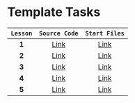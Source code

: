 # Template Tasks

| `Lesson` |                                      `Source Code`                                      |                                      `Start Files`                                      |
| :------: | :-------------------------------------------------------------------------------------: | :-------------------------------------------------------------------------------------: |
|  **1**   | [Link](https://github.com/josserden/react-blended/tree/lesson-01/source-code/README.md) | [Link](https://github.com/josserden/react-blended/blob/lesson-01/start-files/README.md) |
|  **2**   |  [Link](https://github.com/josserden/react-blended/blob/lesson-02/source-code/plan.md)  |  [Link](https://github.com/josserden/react-blended/blob/lesson-02/start-files/plan.md)  |
|  **3**   | [Link](https://github.com/josserden/react-blended/blob/lesson-03/source-code/Readme.md) | [Link](https://github.com/josserden/react-blended/blob/lesson-03/source-code/Readme.md) |
|  **4**   |  [Link](https://github.com/josserden/react-blended/blob/lesson-04/source-code/plan.md)  |  [Link](https://github.com/josserden/react-blended/blob/lesson-04/start-files/plan.md)  |
|  **5**   |  [Link](https://github.com/josserden/react-blended/blob/lesson-05/source-code/plan.md)  |  [Link](https://github.com/josserden/react-blended/blob/lesson-05/start-files/plan.md)  |
